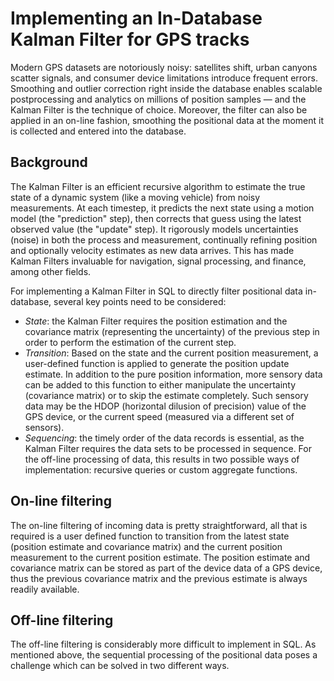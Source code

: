 # Implementing an In-Database Kalman Filter for GPS tracks

Modern GPS datasets are notoriously noisy: satellites shift, urban canyons scatter signals, and consumer device limitations introduce frequent errors. Smoothing and outlier correction right inside the database enables scalable postprocessing and analytics on millions of position samples — and the Kalman Filter is the technique of choice. Moreover, the filter can also be applied in an on-line fashion, smoothing the positional data at the moment it is collected and entered into the database.

## Background

The Kalman Filter is an efficient recursive algorithm to estimate the true state of a dynamic system (like a moving vehicle) from noisy measurements. At each timestep, it predicts the next state using a motion model (the "prediction" step), then corrects that guess using the latest observed value (the "update" step). It rigorously models uncertainties (noise) in both the process and measurement, continually refining position and optionally velocity estimates as new data arrives. This has made Kalman Filters invaluable for navigation, signal processing, and finance, among other fields.

For implementing a Kalman Filter in SQL to directly filter positional data in-database, several key points need to be considered:

- *State*: the Kalman Filter requires the position estimation and the covariance matrix (representing the uncertainty) of the previous step in order to perform the estimation of the current step.
- *Transition*: Based on the state and the current position measurement, a user-defined function is applied to generate the position update estimate. In addition to the pure position information, more sensory data can be added to this function to either manipulate the uncertainty (covariance matrix) or to skip the estimate completely. Such sensory data may be the HDOP (horizontal dilusion of precision) value of the GPS device, or the current speed (measured via a different set of sensors).
- *Sequencing*: the timely order of the data records is essential, as the Kalman Filter requires the data sets to be processed in sequence. For the off-line processing of data, this results in two possible ways of implementation: recursive queries or custom aggregate functions.

## On-line filtering

The on-line filtering of incoming data is pretty straightforward, all that is required is a user defined function to transition from the latest state (position estimate and covariance matrix) and the current position measurement to the current position estimate. The position estimate and covariance matrix can be stored as part of the device data of a GPS device, thus the previous covariance matrix and the previous estimate is always readily available.

## Off-line filtering
The off-line filtering is considerably more difficult to implement in SQL. As mentioned above, the sequential processing of the positional data poses a challenge which can be solved in two different ways.
